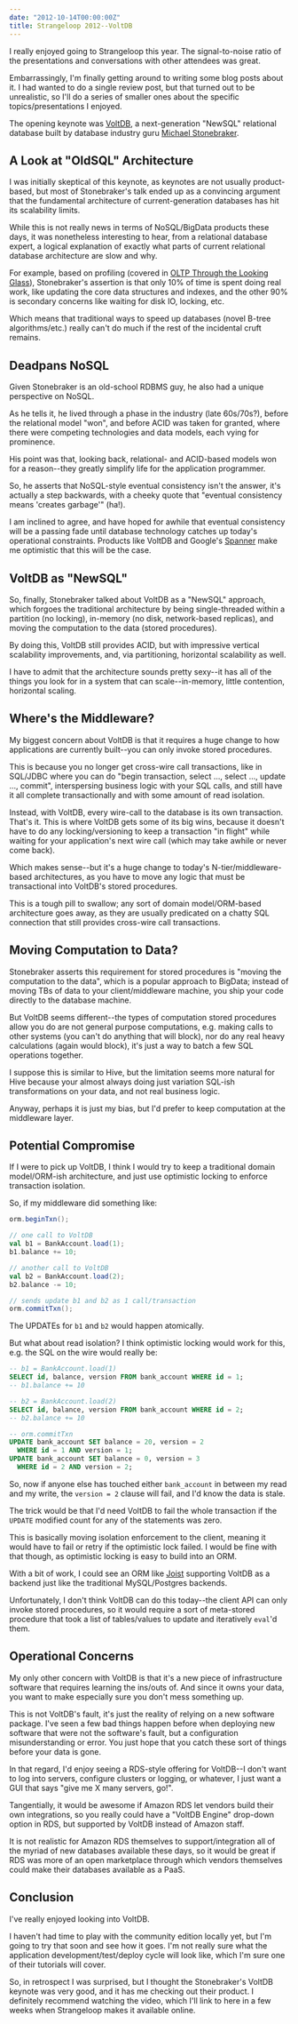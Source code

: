 ```yaml
---
date: "2012-10-14T00:00:00Z"
title: Strangeloop 2012--VoltDB
---
```



I really enjoyed going to Strangeloop this year. The signal-to-noise ratio of the presentations and conversations with other attendees was great.

Embarrassingly, I'm finally getting around to writing some blog posts about it. I had wanted to do a single review post, but that turned out to be unrealistic, so I'll do a series of smaller ones about the specific topics/presentations I enjoyed.

The opening keynote was [VoltDB](http://www.voltdb.com), a next-generation "NewSQL" relational database built by database industry guru [Michael Stonebraker](http://en.wikipedia.org/wiki/Michael_Stonebraker).

A Look at "OldSQL" Architecture
-------------------------------

I was initially skeptical of this keynote, as keynotes are not usually product-based, but most of Stonebraker's talk ended up as a convincing argument that the fundamental architecture of current-generation databases has hit its scalability limits.

While this is not really news in terms of NoSQL/BigData products these days, it was nonetheless interesting to hear, from a relational database expert, a logical explanation of exactly what parts of current relational database architecture are slow and why.

For example, based on profiling (covered in [OLTP Through the Looking Glass](http://nms.csail.mit.edu/~stavros/pubs/OLTP_sigmod08.pdf)), Stonebraker's assertion is that only 10% of time is spent doing real work, like updating the core data structures and indexes, and the other 90% is secondary concerns like waiting for disk IO, locking, etc.

Which means that traditional ways to speed up databases (novel B-tree algorithms/etc.) really can't do much if the rest of the incidental cruft remains.

Deadpans NoSQL
--------------

Given Stonebraker is an old-school RDBMS guy, he also had a unique perspective on NoSQL.

As he tells it, he lived through a phase in the industry (late 60s/70s?), before the relational model "won", and before ACID was taken for granted, where there were competing technologies and data models, each vying for prominence.

His point was that, looking back, relational- and ACID-based models won for a reason--they greatly simplify life for the application programmer.

So, he asserts that NoSQL-style eventual consistency isn't the answer, it's actually a step backwards, with a cheeky quote that "eventual consistency means 'creates garbage'" (ha!).

I am inclined to agree, and have hoped for awhile that eventual consistency will be a passing fade until database technology catches up today's operational constraints. Products like VoltDB and Google's [Spanner](http://research.google.com/archive/spanner.html) make me optimistic that this will be the case.

VoltDB as "NewSQL"
------------------

So, finally, Stonebraker talked about VoltDB as a "NewSQL" approach, which forgoes the traditional architecture by being single-threaded within a partition (no locking), in-memory (no disk, network-based replicas), and moving the computation to the data (stored procedures).

By doing this, VoltDB still provides ACID, but with impressive vertical scalability improvements, and, via partitioning, horizontal scalability as well.

I have to admit that the architecture sounds pretty sexy--it has all of the things you look for in a system that can scale--in-memory, little contention, horizontal scaling.

Where's the Middleware?
-----------------------

My biggest concern about VoltDB is that it requires a huge change to how applications are currently built--you can only invoke stored procedures.

This is because you no longer get cross-wire call transactions, like in SQL/JDBC where you can do "begin transaction, select ..., select ..., update ..., commit", interspersing business logic with your SQL calls, and still have it all complete transactionally and with some amount of read isolation.

Instead, with VoltDB, every wire-call to the database is its own transaction. That's it. This is where VoltDB gets some of its big wins, because it doesn't have to do any locking/versioning to keep a transaction "in flight" while waiting for your application's next wire call (which may take awhile or never come back).

Which makes sense--but it's a huge change to today's N-tier/middleware-based architectures, as you have to move any logic that must be transactional into VoltDB's stored procedures.

This is a tough pill to swallow; any sort of domain model/ORM-based architecture goes away, as they are usually predicated on a chatty SQL connection that still provides cross-wire call transactions.

Moving Computation to Data?
---------------------------

Stonebraker asserts this requirement for stored procedures is "moving the computation to the data", which is a popular approach to BigData; instead of moving TBs of data to your client/middleware machine, you ship your code directly to the database machine.

But VoltDB seems different--the types of computation stored procedures allow you do are not general purpose computations, e.g. making calls to other systems (you can't do anything that will block), nor do any real heavy calculations (again would block), it's just a way to batch a few SQL operations together.

I suppose this is similar to Hive, but the limitation seems more natural for Hive because your almost always doing just variation SQL-ish transformations on your data, and not real business logic.

Anyway, perhaps it is just my bias, but I'd prefer to keep computation at the middleware layer.

Potential Compromise
--------------------

If I were to pick up VoltDB, I think I would try to keep a traditional domain model/ORM-ish architecture, and just use optimistic locking to enforce transaction isolation.

So, if my middleware did something like:

```scala
orm.beginTxn();

// one call to VoltDB
val b1 = BankAccount.load(1);
b1.balance += 10;

// another call to VoltDB
val b2 = BankAccount.load(2);
b2.balance -= 10;

// sends update b1 and b2 as 1 call/transaction
orm.commitTxn();
```

The UPDATEs for `b1` and `b2` would happen atomically.

But what about read isolation? I think optimistic locking would work for this, e.g. the SQL on the wire would really be:

```sql
-- b1 = BankAccount.load(1)
SELECT id, balance, version FROM bank_account WHERE id = 1;
-- b1.balance += 10

-- b2 = BankAccount.load(2)
SELECT id, balance, version FROM bank_account WHERE id = 2;
-- b2.balance += 10

-- orm.commitTxn
UPDATE bank_account SET balance = 20, version = 2
  WHERE id = 1 AND version = 1;
UPDATE bank_account SET balance = 0, version = 3
  WHERE id = 2 AND version = 2;
```

So, now if anyone else has touched either `bank_account` in between my read and my write, the `version = 2` clause will fail, and I'd know the data is stale.

The trick would be that I'd need VoltDB to fail the whole transaction if the `UPDATE` modified count for any of the statements was zero.

This is basically moving isolation enforcement to the client, meaning it would have to fail or retry if the optimistic lock failed. I would be fine with that though, as optimistic locking is easy to build into an ORM.

With a bit of work, I could see an ORM like [Joist](http://joist.ws) supporting VoltDB as a backend just like the traditional MySQL/Postgres backends.

Unfortunately, I don't think VoltDB can do this today--the client API can only invoke stored procedures, so it would require a sort of meta-stored procedure that took a list of tables/values to update and iteratively `eval`'d them.

Operational Concerns
--------------------

My only other concern with VoltDB is that it's a new piece of infrastructure software that requires learning the ins/outs of. And since it owns your data, you want to make especially sure you don't mess something up.

This is not VoltDB's fault, it's just the reality of relying on a new software package. I've seen a few bad things happen before when deploying new software that were not the software's fault, but a configuration misunderstanding or error. You just hope that you catch these sort of things before your data is gone.

In that regard, I'd enjoy seeing a RDS-style offering for VoltDB--I don't want to log into servers, configure clusters or logging, or whatever, I just want a GUI that says "give me X many servers, go!".

Tangentially, it would be awesome if Amazon RDS let vendors build their own integrations, so you really could have a "VoltDB Engine" drop-down option in RDS, but supported by VoltDB instead of Amazon staff.

It is not realistic for Amazon RDS themselves to support/integration all of the myriad of new databases available these days, so it would be great if RDS was more of an open marketplace through which vendors themselves could make their databases available as a PaaS.

Conclusion
----------

I've really enjoyed looking into VoltDB.

I haven't had time to play with the community edition locally yet, but I'm going to try that soon and see how it goes. I'm not really sure what the application development/test/deploy cycle will look like, which I'm sure one of their tutorials will cover.

So, in retrospect I was surprised, but I thought the Stonebraker's VoltDB keynote was very good, and it has me checking out their product. I definitely recommend watching the video, which I'll link to here in a few weeks when Strangeloop makes it available online.

